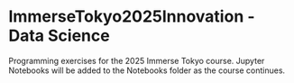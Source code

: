 # ImmerseTokyo2025Innovation - Data Science

Programming exercises for the 2025 Immerse Tokyo course. Jupyter Notebooks will be added to the Notebooks folder as the course continues.

